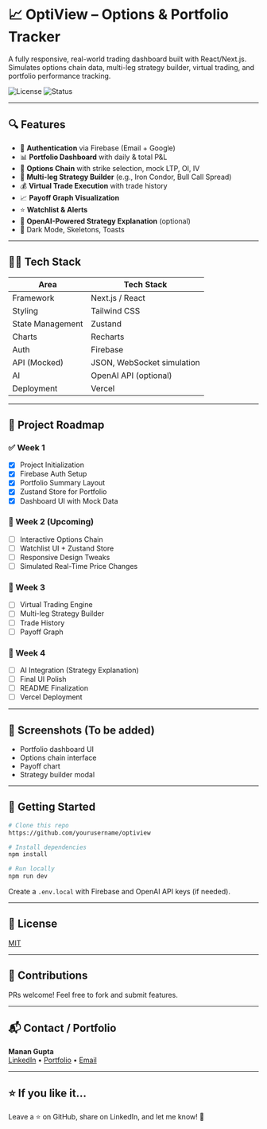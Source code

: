 # 📈 OptiView – Options & Portfolio Tracker

A fully responsive, real-world trading dashboard built with React/Next.js. Simulates options chain data, multi-leg strategy builder, virtual trading, and portfolio performance tracking.

![License](https://img.shields.io/badge/license-MIT-blue.svg)
![Status](https://img.shields.io/badge/status-in--progress-yellow.svg)

---

## 🔍 Features

- 🔐 **Authentication** via Firebase (Email + Google)
- 📊 **Portfolio Dashboard** with daily & total P&L
- 🧾 **Options Chain** with strike selection, mock LTP, OI, IV
- 🎯 **Multi-leg Strategy Builder** (e.g., Iron Condor, Bull Call Spread)
- 💰 **Virtual Trade Execution** with trade history
- 📈 **Payoff Graph Visualization**
- ⭐ **Watchlist & Alerts**
- 🧠 **OpenAI-Powered Strategy Explanation** (optional)
- 🌙 Dark Mode, Skeletons, Toasts

---

## 🧑‍💻 Tech Stack

| Area             | Tech Stack                    |
|------------------|-------------------------------|
| Framework        | Next.js / React               |
| Styling          | Tailwind CSS                  |
| State Management | Zustand                       |
| Charts           | Recharts                      |
| Auth             | Firebase                      |
| API (Mocked)     | JSON, WebSocket simulation    |
| AI               | OpenAI API (optional)         |
| Deployment       | Vercel                        |

---

## 🚧 Project Roadmap

### ✅ Week 1
- [x] Project Initialization
- [x] Firebase Auth Setup
- [x] Portfolio Summary Layout
- [x] Zustand Store for Portfolio
- [x] Dashboard UI with Mock Data

### 🔄 Week 2 (Upcoming)
- [ ] Interactive Options Chain
- [ ] Watchlist UI + Zustand Store
- [ ] Responsive Design Tweaks
- [ ] Simulated Real-Time Price Changes

### 🔄 Week 3
- [ ] Virtual Trading Engine
- [ ] Multi-leg Strategy Builder
- [ ] Trade History
- [ ] Payoff Graph

### 🔄 Week 4
- [ ] AI Integration (Strategy Explanation)
- [ ] Final UI Polish
- [ ] README Finalization
- [ ] Vercel Deployment

---

## 📸 Screenshots (To be added)
- Portfolio dashboard UI
- Options chain interface
- Payoff chart
- Strategy builder modal

---

## 🚀 Getting Started

```bash
# Clone this repo
https://github.com/yourusername/optiview

# Install dependencies
npm install

# Run locally
npm run dev
```

Create a `.env.local` with Firebase and OpenAI API keys (if needed).

---

## 📄 License
[MIT](LICENSE)

---

## 🙌 Contributions
PRs welcome! Feel free to fork and submit features.

---

## 📬 Contact / Portfolio
**Manan Gupta**  
[LinkedIn](https://linkedin.com/in/yourprofile) • [Portfolio](https://yourdomain.com) • [Email](mailto:your@email.com)

---

## ⭐ If you like it...
Leave a ⭐ on GitHub, share on LinkedIn, and let me know! 🙂
